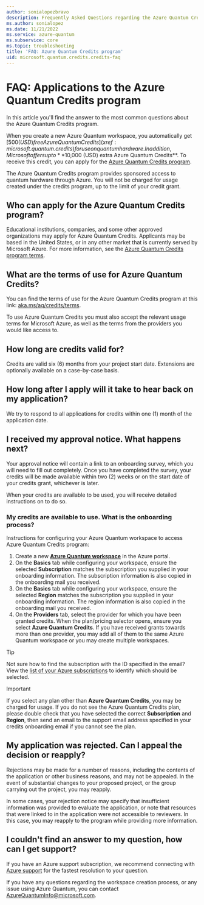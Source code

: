 ```yaml
---
author: sonialopezbravo
description: Frequently Asked Questions regarding the Azure Quantum Credits program
ms.author: sonialopez
ms.date: 11/21/2022
ms.service: azure-quantum
ms.subservice: core
ms.topic: troubleshooting
title: 'FAQ: Azure Quantum Credits program'
uid: microsoft.quantum.credits.credits-faq
---
```


# FAQ: Applications to the Azure Quantum Credits program

In this article you'll find the answer to the most common questions about the Azure Quantum Credits program.

When you create a new Azure Quantum workspace, you automatically get [$500 (USD) free Azure Quantum Credits](xref:microsoft.quantum.credits) for use on quantum hardware. In addition, Microsoft offers up to **$10,000 (USD) extra Azure Quantum Credits**. To receive this credit, you can apply for the [Azure Quantum Credits program](https://aka.ms/aq/credits). 

The Azure Quantum Credits program provides sponsored access to quantum hardware through Azure. You will not be charged for usage created under the credits program, up to the limit of your credit grant.

## Who can apply for the Azure Quantum Credits program?

Educational institutions, companies, and some other approved organizations may apply for Azure Quantum Credits. Applicants may be based in the United States, or in any other market that is currently served by Microsoft Azure. For more information, see the [Azure Quantum Credits program terms](https://aka.ms/aq/credits/terms).

## What are the terms of use for Azure Quantum Credits?

You can find the terms of use for the Azure Quantum Credits program at this link: [aka.ms/aq/credits/terms](https://aka.ms/aq/credits/terms).

To use Azure Quantum Credits you must also accept the relevant usage terms for Microsoft Azure, as well as the terms from the providers you would like access to.

## How long are credits valid for?

Credits are valid six (6) months from your project start date. Extensions are optionally available on a case-by-case basis.

## How long after I apply will it take to hear back on my application?

We try to respond to all applications for credits within one (1) month of the application date.

## I received my approval notice. What happens next?

Your approval notice will contain a link to an onboarding survey, which you will need to fill out completely. Once you have completed the survey, your credits will be made available within two (2) weeks or on the start date of your credits grant, whichever is later.

When your credits are available to be used, you will receive detailed instructions on to do so.

### My credits are available to use. What is the onboarding process?

Instructions for configuring your Azure Quantum workspace to access Azure Quantum Credits program:

1. Create a new [**Azure Quantum workspace**](https://portal.azure.com/#create/Microsoft.AzureQuantum) in the Azure portal.
2. On the **Basics** tab while configuring your workspace, ensure the selected **Subscription** matches the subscription you supplied in your onboarding information. The subscription information is also copied in the onboarding mail you received.
3. On the **Basics** tab while configuring your workspace, ensure the selected **Region** matches the subscription you supplied in your onboarding information. The region information is also copied in the onboarding mail you received.
4. On the **Providers** tab, select the provider for which you have been granted credits. When the plan/pricing selector opens, ensure you select **Azure Quantum Credits**. If you have received grants towards more than one provider, you may add all of them to the same Azure Quantum workspace or you may create multiple workspaces.

> [!TIP]
> Not sure how to find the subscription with the ID specified in the email? View the [list of your Azure subscriptions](https://portal.azure.com/#blade/Microsoft_Azure_Billing/SubscriptionsBlade) to identify which should be selected.

> [!IMPORTANT] 
> If you select any plan other than **Azure Quantum Credits**, you may be charged for usage. If you do not see the Azure Quantum Credits plan, please double check that you have selected the correct **Subscription** and **Region**, then send an email to the support email address specified in your credits onboarding email if you cannot see the plan.


## My application was rejected. Can I appeal the decision or reapply?

Rejections may be made for a number of reasons, including the contents of the application or other business reasons, and may not be appealed. In the event of substantial changes to your proposed project, or the group carrying out the project, you may reapply.

In some cases, your rejection notice may specify that insufficient information was provided to evaluate the application, or note that resources that were linked to in the application were not accessible to reviewers. In this case, you may reapply to the program while providing more information.

## I couldn't find an answer to my question, how can I get support?

If you have an Azure support subscription, we recommend connecting with [Azure support](https://azure.microsoft.com/support/options/#get-support) for the fastest resolution to your question.

If you have any questions regarding the workspace creation process, or any issue using Azure Quantum, you can contact [AzureQuantumInfo@microsoft.com](mailto:AzureQuantumInfo@microsoft.com).
